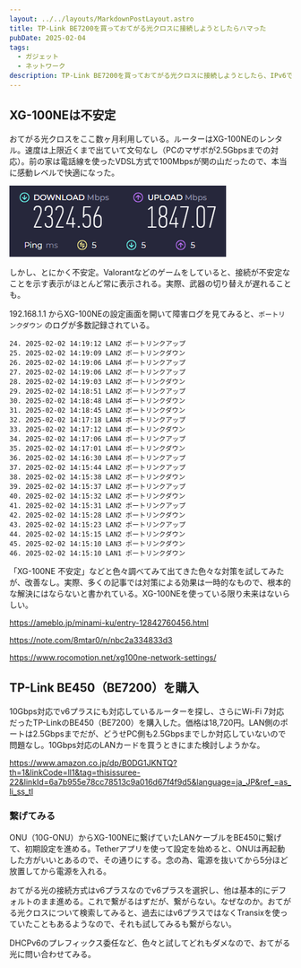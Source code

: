 ```yaml
---
layout: ../../layouts/MarkdownPostLayout.astro
title: TP-Link BE7200を買っておてがる光クロスに接続しようとしたらハマった
pubDate: 2025-02-04
tags: 
  - ガジェット
  - ネットワーク
description: TP-Link BE7200を買っておてがる光クロスに接続しようとしたら、IPv6でしか接続できずにハマった話。
---
```


## XG-100NEは不安定

おてがる光クロスをここ数ヶ月利用している。ルーターはXG-100NEのレンタル。速度は上限近くまで出ていて文句なし（PCのマザボが2.5Gbpsまでの対応）。前の家は電話線を使ったVDSL方式で100Mbpsが関の山だったので、本当に感動レベルで快適になった。

![](speedtestnet-screenshot.png)

しかし、とにかく不安定。Valorantなどのゲームをしていると、接続が不安定なことを示す表示がほとんど常に表示される。実際、武器の切り替えが遅れることも。

192.168.1.1 からXG-100NEの設定画面を開いて障害ログを見てみると、`ポートリンクダウン` のログが多数記録されている。

```log
24. 2025-02-02 14:19:12 LAN2 ポートリンクアップ
25. 2025-02-02 14:19:09 LAN2 ポートリンクダウン
26. 2025-02-02 14:19:06 LAN4 ポートリンクアップ
27. 2025-02-02 14:19:06 LAN2 ポートリンクアップ
28. 2025-02-02 14:19:03 LAN2 ポートリンクダウン
29. 2025-02-02 14:18:51 LAN2 ポートリンクアップ
30. 2025-02-02 14:18:48 LAN4 ポートリンクダウン
31. 2025-02-02 14:18:45 LAN2 ポートリンクダウン
32. 2025-02-02 14:17:18 LAN4 ポートリンクアップ
33. 2025-02-02 14:17:12 LAN4 ポートリンクダウン
34. 2025-02-02 14:17:06 LAN4 ポートリンクアップ
35. 2025-02-02 14:17:01 LAN4 ポートリンクダウン
36. 2025-02-02 14:16:30 LAN4 ポートリンクアップ
37. 2025-02-02 14:15:44 LAN2 ポートリンクアップ
38. 2025-02-02 14:15:38 LAN2 ポートリンクダウン
39. 2025-02-02 14:15:37 LAN2 ポートリンクアップ
40. 2025-02-02 14:15:32 LAN2 ポートリンクダウン
41. 2025-02-02 14:15:31 LAN2 ポートリンクアップ
42. 2025-02-02 14:15:28 LAN2 ポートリンクダウン
43. 2025-02-02 14:15:23 LAN2 ポートリンクアップ
44. 2025-02-02 14:15:15 LAN2 ポートリンクダウン
45. 2025-02-02 14:15:10 LAN3 ポートリンクダウン
46. 2025-02-02 14:15:10 LAN1 ポートリンクダウン
```

「XG-100NE 不安定」などと色々調べてみて出てきた色々な対策を試してみたが、改善なし。実際、多くの記事では対策による効果は一時的なもので、根本的な解決にはならないと書かれている。XG-100NEを使っている限り未来はないらしい。

<https://ameblo.jp/minami-ku/entry-12842760456.html>

<https://note.com/8mtar0/n/nbc2a334833d3>

<https://www.rocomotion.net/xg100ne-network-settings/>

## TP-Link BE450（BE7200）を購入

10Gbps対応でv6プラスにも対応しているルーターを探し、さらにWi-Fi 7対応だったTP-LinkのBE450（BE7200）を購入した。価格は18,720円。LAN側のポートは2.5Gbpsまでだが、どうせPC側も2.5Gbpsまでしか対応していないので問題なし。10Gbps対応のLANカードを買うときにまた検討しようかな。

<https://www.amazon.co.jp/dp/B0DG1JKNTQ?th=1&linkCode=ll1&tag=thisissuree-22&linkId=6a7b955e78cc78513c9a016d67f4f9d5&language=ja_JP&ref_=as_li_ss_tl>

### 繋げてみる

ONU（10G-ONU）からXG-100NEに繋げていたLANケーブルをBE450に繋げて、初期設定を進める。Tetherアプリを使って設定を始めると、ONUは再起動した方がいいとあるので、その通りにする。念の為、電源を抜いてから5分ほど放置してから電源を入れる。

おてがる光の接続方式はv6プラスなのでv6プラスを選択し、他は基本的にデフォルトのまま進める。これで繋がるはずだが、繋がらない。なぜなのか。おてがる光クロスについて検索してみると、過去にはv6プラスではなくTransixを使っていたこともあるようなので、それも試してみるも繋がらない。

DHCPv6のプレフィックス委任など、色々と試してどれもダメなので、おてがる光に問い合わせてみる。
